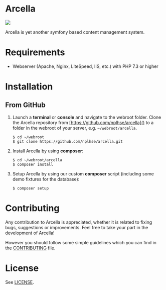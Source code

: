 Arcella
=======

![](https://github.com/nplhse/arcella/workflows/Continuous%20integration/badge.svg)

Arcella is yet another symfony based content management system. 

# Requirements

- Webserver (Apache, Nginx, LiteSpeed, IIS, etc.) with PHP 7.3 or higher

# Installation
## From GitHub
1. Launch a **terminal** or **console** and navigate to the webroot folder. Clone the Arcella repository from [https://github.com/nplhse/arcella]() to a folder in the webroot of your server, e.g. `~/webroot/arcella`. 

    ```
    $ cd ~/webroot
    $ git clone https://github.com/nplhse/arcella.git
    ```
       
2. Install Arcella by using **composer**:

    ```
    $ cd ~/webroot/arcella
    $ composer install
    ```
3. Setup Arcella by using our custom **composer** script (including some demo fixtures for the database):

    ```
    $ composer setup
    ```

# Contributing
Any contribution to Arcella is appreciated, whether it is related to fixing bugs, suggestions or improvements. Feel free to take your part in the development of Arcella!

However you should follow some simple guidelines which you can find in the [CONTRIBUTING](CONTRIBUTING.md) file.

# License
See [LICENSE](LICENSE.md).
